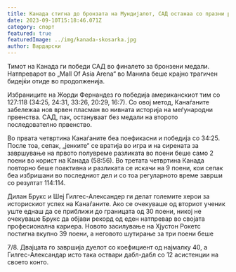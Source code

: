 ```yaml
---
title: Канада стигна до бронзата на Мундијалот, САД останаа со празни раце
date: 2023-09-10T15:18:46.071Z
category: спорт
featured: true
featuredImage: ../img/kanada-skosarka.jpg
author: Вардарски
---
```

Тимот на Канада ги победи САД во финалето за бронзени медали. Натпреварот во „Mall Of Asia Arena“ во Манила беше крајно трагичен бидејќи отиде во продолженија.

Избраниците на Жорди Фернандез го победија американскиот тим со 127:118 (34:25, 24:31, 33:26, 20:29, 16:7). Со овој метод, Канаѓаните забележаа нов врвен пласман во нивната историја на меѓународни првенства. САД, пак, остануваат без медали на второто последователно првенство.

Во првата четвртина Канаѓаните беа поефикасни и победија со 34:25. После тоа, сепак, „јенките“ се вратија во игра и на сирената за завршување на првото полувреме разликата во поени беше само 2 поени во корист на Канада (58:56). Во третата четвртина Канада повторно беше поактивна и разликата се искачи на 9 поени, кои сепак беа избришани во последниот дел и со тоа регуларното време заврши со резултат 114:114.

Дилан Брукс и Шеј Гилгес-Александер ги делат големите херои за историскиот успех на Канаѓаните. Ако се очекуваше од вториот ученик уште еднаш да се приближи до границата од 30 поени, никој не очекуваше Брукс да објави рекорд од еден натпревар во својата професионална кариера. Новото засилување на Хјустон Рокетс постигна вкупно 39 поени, а неговото шутирање за три поени беше

7/8. Двајцата го завршија дуелот со коефициент од најмалку 40, а Гилгес-Александар исто така оствари дабл-дабл со 12 асистенции на своето конто.